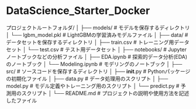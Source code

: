 # DataScience_Starter_Docker

プロジェクトルートフォルダ/
│
├── models/            # モデルを保存するディレクトリ
│   └── lgbm_model.pkl # LightGBMの学習済みモデルファイル
│
├── data/              # データセットを保存するディレクトリ
│   ├── train.csv      # トレーニング用データセット
│   └── test.csv       # テスト用データセット
│
├── notebooks/         # Jupyterノートブックなどの分析ファイル
│   ├── EDA.ipynb      # 探索的データ分析(EDA)のノートブック
│   └── Modeling.ipynb # モデリングのノートブック
│
├── src/               # ソースコードを保存するディレクトリ
│   ├── __init__.py    # Pythonパッケージの初期化ファイル
│   ├── data.py        # データ処理用のスクリプト
│   ├── model.py       # モデル定義やトレーニング用のスクリプト
│   └── predict.py     # 予測用のスクリプト
│
└── README.md          # プロジェクトの説明や使用方法を記述したファイル
